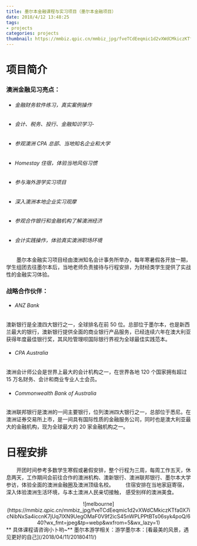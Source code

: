 ```yaml
---
title: 墨尔本金融课程与实习项目（墨尔本金融项目）
date: 2018/4/12 13:48:25
tags:
- projects
categories: projects
thumbnail: https://mmbiz.qpic.cn/mmbiz_jpg/fveTCdEeqmic1d2vXWdCMkiczKTfa0X7icNibNxSa4iccnK7jUq7lXN9UegOMaF0V9f2icS45nWPLPPtBTs06syk4poQ/640?wx_fmt=jpeg&tp=webp&wxfrom=5&wx_lazy=1
---
```

# 项目简介
### 澳洲金融见习亮点：
* ###### 金融财务软件练习，真实案例操作
* ###### 会计、税务、投行、金融知识学习-
* ###### 参观澳洲 CPA 总部、当地知名企业和大学
* ###### Homestay 住宿，体验当地风俗习惯
* ###### 参与海外游学实习项目
* ###### 深入澳洲本地企业实习观摩
* ###### 参观合作银行和金融机构了解澳洲经济
* ###### 会计实践操作，体验真实澳洲职场环境

 

&emsp;&emsp;墨尔本金融实习项目经由澳洲知名会计事务所举办，每年寒暑假各开放一期，学生组团去往墨尔本后，当地老师负责接待与行程安排，为财经类学生提供了实战性的金融实习体验。
### 战略合作伙伴：
* ###### ANZ Bank
澳新银行是全澳四大银行之一，全球排名在前 50 位。总部位于墨尔本，也是新西兰最大的银行，澳新银行提供全面的商业银行产品服务，已经连续六年在澳大利亚获得年度最佳银行奖，其风险管理呗国际银行界视为全球最佳实践范本。
* ###### CPA Australia
澳洲会计师公会是世界上最大的会计机构之一，在世界各地 120 个国家拥有超过15 万名财务、会计和商业专业人士会员。
* ###### Commonwealth Bank of Australia
澳洲联邦银行是澳洲的一间主要银行，位列澳洲四大银行之一，总部位于悉尼。在澳洲证券交易所上市，是一间具有国际性质的金融服务公司，同时也是澳大利亚最大的金融机构，现为全球最大的 20 家金融机构之一。
# 日程安排
&emsp;&emsp;开团时间参考多数学生寒假或暑假安排，整个行程为三周，每周工作五天，休息两天，工作期间会前往合作的澳洲机构、澳新银行、澳洲联邦银行、墨尔本大学参访，体验全面的澳洲金融圈及澳洲顶级名校。
&emsp;&emsp;住宿安排在当地家庭寄宿，深入体验澳洲生活环境，与本土澳洲人民亲切接触， 感受别样的澳洲美食。
<div align=center>
![melbourne](https://mmbiz.qpic.cn/mmbiz_jpg/fveTCdEeqmic1d2vXWdCMkiczKTfa0X7icNibNxSa4iccnK7jUq7lXN9UegOMaF0V9f2icS45nWPLPPtBTs06syk4poQ/640?wx_fmt=jpeg&tp=webp&wxfrom=5&wx_lazy=1)
</div>
** 具体课程请咨询小卜哟~**
墨尔本游学相关：游学墨尔本：[看最美的风景，遇见更好的自己](/2018/04/11/20180411/)
